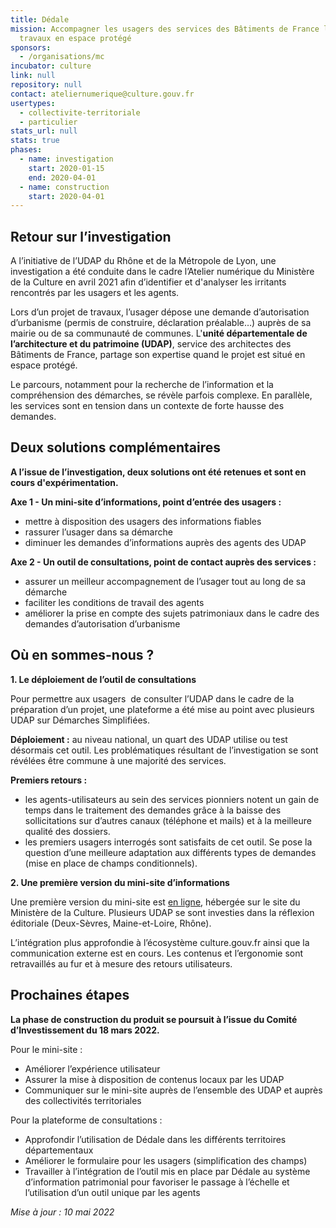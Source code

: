 ```yaml
---
title: Dédale
mission: Accompagner les usagers des services des Bâtiments de France lors de
  travaux en espace protégé
sponsors:
  - /organisations/mc
incubator: culture
link: null
repository: null
contact: ateliernumerique@culture.gouv.fr
usertypes:
  - collectivite-territoriale
  - particulier
stats_url: null
stats: true
phases:
  - name: investigation
    start: 2020-01-15
    end: 2020-04-01
  - name: construction
    start: 2020-04-01
---
```

## **Retour sur l’investigation**

A l’initiative de l’UDAP du Rhône et de la Métropole de Lyon, une investigation a été conduite dans le cadre l’Atelier numérique du Ministère de la Culture en avril 2021 afin d’identifier et d'analyser les irritants rencontrés par les usagers et les agents.

Lors d’un projet de travaux, l’usager dépose une demande d’autorisation d’urbanisme (permis de construire, déclaration préalable…) auprès de sa mairie ou de sa communauté de communes. L'**unité départementale de l’architecture et du patrimoine (UDAP)**, service des architectes des Bâtiments de France, partage son expertise quand le projet est situé en espace protégé.

Le parcours, notamment pour la recherche de l’information et la compréhension des démarches, se révèle parfois complexe. En parallèle, les services sont en tension dans un contexte de forte hausse des demandes.



## **Deux solutions complémentaires**

**A l’issue de l’investigation, deux solutions ont été retenues et sont en cours d'expérimentation.**

**Axe 1 - Un mini-site d’informations, point d’entrée des usagers :**

* mettre à disposition des usagers des informations fiables
* rassurer l’usager dans sa démarche
* diminuer les demandes d’informations auprès des agents des UDAP

**Axe 2 - Un outil de consultations, point de contact auprès des services :**

* assurer un meilleur accompagnement de l’usager tout au long de sa démarche
* faciliter les conditions de travail des agents
* améliorer la prise en compte des sujets patrimoniaux dans le cadre des demandes d’autorisation d’urbanisme



## **Où en sommes-nous ?**

**1. Le déploiement de l’outil de consultations** 

Pour permettre aux usagers  de consulter l’UDAP dans le cadre de la préparation d’un projet, une plateforme a été mise au point avec plusieurs UDAP sur Démarches Simplifiées.

**Déploiement :** au niveau national, un quart des UDAP utilise ou test désormais cet outil. Les problématiques résultant de l’investigation se sont révélées être commune à une majorité des services.

**Premiers retours :** 

* les agents-utilisateurs au sein des services pionniers notent un gain de temps dans le traitement des demandes grâce à la baisse des sollicitations sur d’autres canaux (téléphone et mails) et à la meilleure qualité des dossiers.
* les premiers usagers interrogés sont satisfaits de cet outil. Se pose la question d’une meilleure adaptation aux différents types de demandes (mise en place de champs conditionnels).

**2. Une première version du mini-site d’informations** 

Une première version du mini-site est [en ligne](https://www.culture.gouv.fr/Demarches-en-ligne/Par-thematiques/Architecture/Mes-travaux-en-secteur-protege), hébergée sur le site du Ministère de la Culture. Plusieurs UDAP se sont investies dans la réflexion éditoriale (Deux-Sèvres, Maine-et-Loire, Rhône).

L’intégration plus approfondie à l’écosystème culture.gouv.fr ainsi que la communication externe est en cours. Les contenus et l’ergonomie sont retravaillés au fur et à mesure des retours utilisateurs.  



## **Prochaines étapes**

**La phase de construction du produit se poursuit à l’issue du Comité d’Investissement du 18 mars 2022.**

Pour le mini-site :

* Améliorer l’expérience utilisateur
* Assurer la mise à disposition de contenus locaux par les UDAP
* Communiquer sur le mini-site auprès de l’ensemble des UDAP et auprès des collectivités territoriales

Pour la plateforme de consultations :

* Approfondir l’utilisation de Dédale dans les différents territoires départementaux
* Améliorer le formulaire pour les usagers (simplification des champs)
* Travailler à l’intégration de l’outil mis en place par Dédale au système d’information patrimonial pour favoriser le passage à l’échelle et l’utilisation d’un outil unique par les agents



*Mise à jour : 10 mai 2022*